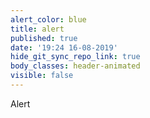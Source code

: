 ```yaml
---
alert_color: blue
title: alert
published: true
date: '19:24 16-08-2019'
hide_git_sync_repo_link: true
body_classes: header-animated
visible: false
---
```


Alert